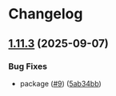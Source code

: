 # Changelog

## [1.11.3](https://github.com/archoleat/stylelint-config-extended-scss/compare/v1.11.2...v1.11.3) (2025-09-07)

### Bug Fixes

* package ([#9](https://github.com/archoleat/stylelint-config-extended-scss/issues/9)) ([5ab34bb](https://github.com/archoleat/stylelint-config-extended-scss/commit/5ab34bb3aee32a54e8fd33f54e09ffa8ff701d4a))
